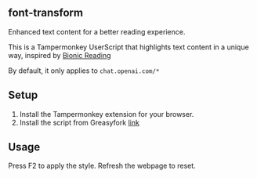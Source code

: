 ## font-transform
Enhanced text content for a better reading experience.

This is a Tampermonkey UserScript that highlights text content in a unique way, inspired by [Bionic Reading](https://bionic-reading.com/)

By default, it only applies to `chat.openai.com/*`

## Setup
1. Install the Tampermonkey extension for your browser.
2. Install the script from Greasyfork [link](https://greasyfork.org/en/scripts/462657-font-transform)

## Usage
Press F2 to apply the style. Refresh the webpage to reset. 
